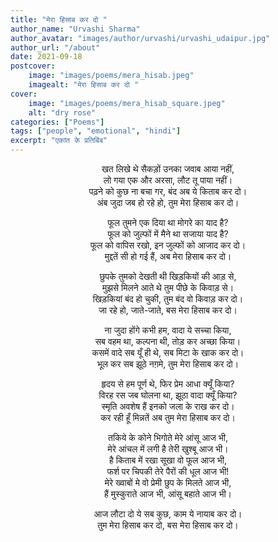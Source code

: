 ```yaml
---
title: "मेरा हिसाब कर दो "
author_name: "Urvashi Sharma"
author_avatar: "images/author/urvashi/urvashi_udaipur.jpg"
author_url: "/about"
date: 2021-09-18
postcover:
    image: "images/poems/mera_hisab.jpeg"
    imagealt: "मेरा हिसाब कर दो "
cover:
    image: "images/poems/mera_hisab_square.jpeg"
    alt: "dry rose"
categories: ["Poems"]
tags: ["people", "emotional", "hindi"]
excerpt: "एकांत के प्रतिबिंब"
---
```

<center>

खत लिखे थे सैकड़ों उनका जवाब आया नहीं,<br> 
लो गया एक और अरसा, लौट तू पाया नहीं।<br> 
पढ़ने को कुछ ना बचा गर, बंद अब ये किताब कर दो।<br> 
अंब जुदा जब हो रहे हो, तुम मेरा हिसाब कर दो।

फूल तुमने एक दिया था मोगरे का याद है?<br> 
फूल को जुल्फों में मैने था सजाया याद है?<br> 
फूल को वापिस रखो, इन जुल्फों को आजाद कर दो।<br> 
मुद्दतें सी हो गई हैं, अब मेरा हिसाब कर दो।

छुपके तुमको देखती थी खिड़कियों की आड़ से,<br> 
मुझसे मिलने आते थे तुम पीछे के किवाड़ से।<br> 
खिड़कियां बंद हो चुकी, तुम बंद वो किवाड़ कर दो।<br> 
जा रहे हो, जाते-जाते, बस मेरा हिसाब कर दो।

ना जुदा होंगे कभी हम, वादा ये सच्चा किया,<br> 
सब वहम था, कल्पना थी, तोड़ कर अच्छा किया।<br> 
कसमें वादे सब यूँ ही थे, सब मिटा के खाक कर दो।<br> 
भूल कर सब झूठे नग़मे, तुम मेरा हिसाब कर दो।

हृदय से हम पूर्ण थे, फिर प्रेम आधा क्यूँ किया?<br> 
विरह रस जब घोलना था, झूठा वादा क्यूँ किया?<br> 
स्मृति अवशेष हैं इनको जला के राख कर दो।<br> 
कर रही हूँ मिन्नतें अब तुम मेरा हिसाब कर दो।

तकिये के कोने भिगोते मेरे आंसू आज भी,<br> 
मेरे आंचल में लगी है तेरी खुश्बू आज भी।<br> 
है किताब में रखा सूखा वो फूल आज भी,<br> 
फर्श पर चिपकी तेरे पैरों की धूल आज भी!<br> 
मेरे ख्वाबों मे वो प्रेमी छुप के मिलते आज भी,<br> 
हैं मुस्कुराते आज भी, आंसू बहाते आज भी।

आज लौटा दो ये सब कुछ, काम ये नायाब कर दो।<br> 
तुम मेरा हिसाब कर दो, बस मेरा हिसाब कर दो।

</center>
